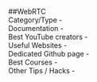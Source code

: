 ##WebRTC
<br>Category/Type - 
<br>Documentation - 
<br>Best YouTube creators - 
<br>Useful Websites - 
<br>Dedicated Github page - 
<br>Best Courses - 
<br>Other Tips / Hacks - 
